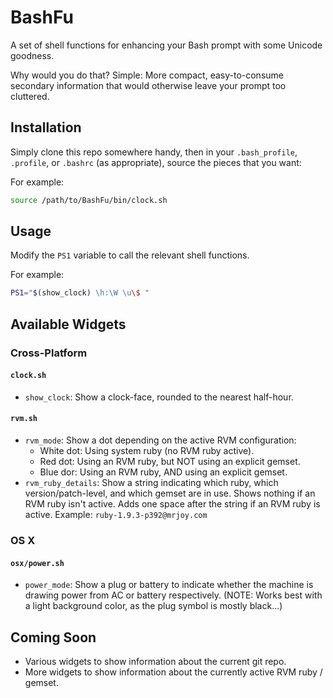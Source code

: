 # BashFu

A set of shell functions for enhancing your Bash prompt with some Unicode
goodness.

Why would you do that?  Simple:  More compact, easy-to-consume secondary
information that would otherwise leave your prompt too cluttered.

## Installation

Simply clone this repo somewhere handy, then in your `.bash_profile`,
`.profile`, or `.bashrc` (as appropriate), source the pieces that you want:

For example:

```bash
source /path/to/BashFu/bin/clock.sh
```

## Usage

Modify the `PS1` variable to call the relevant shell functions.

For example:

```bash
PS1="$(show_clock) \h:\W \u\$ "
```

## Available Widgets

### Cross-Platform

#### `clock.sh`

* `show_clock`: Show a clock-face, rounded to the nearest
  half-hour.

#### `rvm.sh`

* `rvm_mode`: Show a dot depending on the active RVM configuration:
    * White dot: Using system ruby (no RVM ruby active).
    * Red dot: Using an RVM ruby, but NOT using an explicit gemset.
    * Blue dor: Using an RVM ruby, AND using an explicit gemset.
* `rvm_ruby_details`: Show a string indicating which ruby, which
  version/patch-level, and which gemset are in use.  Shows nothing if an RVM
  ruby isn't active.  Adds one space after the string if an RVM ruby is active.
  Example: `ruby-1.9.3-p392@mrjoy.com`

### OS X

#### `osx/power.sh`

* `power_mode`: Show a plug or battery to indicate whether
  the machine is drawing power from AC or battery respectively. (NOTE: Works
  best with a light background color, as the plug symbol is mostly black...)

## Coming Soon

* Various widgets to show information about the current git repo.
* More widgets to show information about the currently active RVM ruby / gemset.
